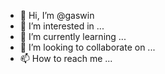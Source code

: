 - 👋 Hi, I’m @gaswin
- 👀 I’m interested in ...
- 🌱 I’m currently learning ...
- 💞️ I’m looking to collaborate on ...
- 📫 How to reach me ...

<!---
gaswin/gaswin is a ✨ special ✨ repository because its `README.md` (this file) appears on your GitHub profile.
You can click the Preview link to take a look at your changes.
--->
